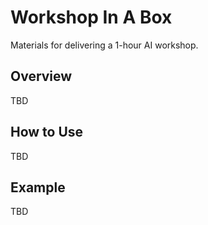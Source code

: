 # Workshop In A Box

Materials for delivering a 1-hour AI workshop.

## Overview
TBD

## How to Use
TBD

## Example
TBD
